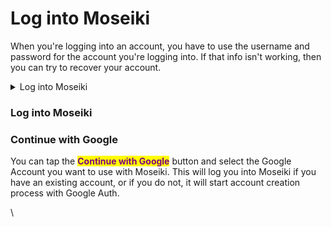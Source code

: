 # Log into Moseiki

When you're logging into an account, you have to use the username and password for the account you're logging into. If that info isn't working, then you can try to recover your account.

<details>

<summary>Log into Moseiki</summary>

Open Moseiki App.&#x20;

Click <mark style="color:purple;">**Login**</mark> button.

Enter email or Moseiki Id.

Enter your password.

Click <mark style="color:purple;">**Login**</mark>.

</details>

### Log into Moseiki



### Continue with Google

You can tap the <mark style="color:purple;">**Continue with Google**</mark> button and select the Google Account you want to use with Moseiki. This will log you into Moseiki if you have an existing account, or if you do not, it will start account creation process with Google Auth.



\

